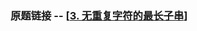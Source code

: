 ### 原题链接 -- [[3. 无重复字符的最长子串](https://leetcode.cn/problems/longest-substring-without-repeating-characters/)]
